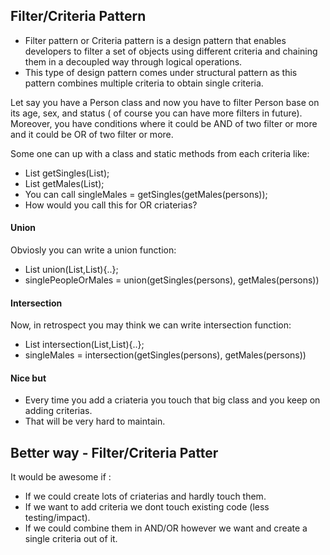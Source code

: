 ## Filter/Criteria Pattern
* Filter pattern or Criteria pattern is a design pattern that enables developers to filter a set of objects using different criteria and chaining them in a decoupled way through logical operations.
* This type of design pattern comes under structural pattern as this pattern combines multiple criteria to obtain single criteria.

Let say you have a Person class and now you have to filter Person base on its age, sex, and status ( of course you can have more filters in future).
Moreover, you have conditions where it could be AND of two filter or more and it could be OR of two filter or more.

Some one can up with a class and static methods from each criteria like:
* List<Person> getSingles(List<Person>); 
* List<Person> getMales(List<Person>); 
* You can call singleMales = getSingles(getMales(persons));
* How would you call this for OR criaterias?

#### Union 
Obviosly you can write a union function:
* List<Person> union(List<Person>,List<Person>){..};
* singlePeopleOrMales = union(getSingles(persons), getMales(persons))

#### Intersection 
Now, in retrospect you may think we can write intersection function:
* List<Person> intersection(List<Person>,List<Person>){..};
* singleMales = intersection(getSingles(persons), getMales(persons))

#### Nice but 
* Every time you add a criateria you touch that big class and you keep on adding criterias.
* That will be very hard to maintain. 

## Better way - Filter/Criteria Patter
It would be awesome if : 
* If we could create lots of criaterias and hardly touch them.
* If we want to add criteria we dont touch existing code (less testing/impact).
* If we could combine them in AND/OR however we want and create a single criteria out of it. 



